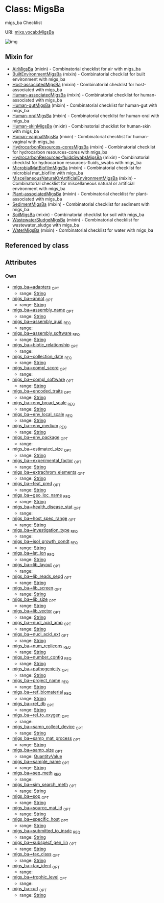 
# Class: MigsBa


migs_ba Checklist

URI: [mixs.vocab:MigsBa](https://w3id.org/mixs/vocab/MigsBa)


![img](http://yuml.me/diagram/nofunky;dir:TB/class/[QuantityValue],[QuantityValue]<samp_size%200..1-++[MigsBa&#124;submitted_to_insdc:string;investigation_type:investigation_type_enum;sample_name:string%20%3F;project_name:string;experimental_factor:string%20%3F;lat_lon:string;geo_loc_name:string;collection_date:string;env_broad_scale:string;env_local_scale:string;env_medium:string;env_package:env_package_enum%20%3F;subspecf_gen_lin:string%20%3F;num_replicons:string;extrachrom_elements:string%20%3F;estimated_size:string%20%3F;ref_biomaterial:string;source_mat_id:string%20%3F;pathogenicity:string%20%3F;biotic_relationship:biotic_relationship_enum%20%3F;specific_host:string%20%3F;host_spec_range:string%20%3F;health_disease_stat:health_disease_stat_enum%20%3F;trophic_level:trophic_level_enum%20%3F;encoded_traits:string%20%3F;rel_to_oxygen:rel_to_oxygen_enum%20%3F;isol_growth_condt:string;samp_collect_device:string%20%3F;samp_mat_process:string%20%3F;nucl_acid_ext:string%20%3F;nucl_acid_amp:string%20%3F;lib_size:string%20%3F;lib_reads_seqd:string%20%3F;lib_layout:lib_layout_enum%20%3F;lib_vector:string%20%3F;lib_screen:string%20%3F;adapters:string%20%3F;seq_meth:seq_meth_enum;tax_ident:tax_ident_enum%20%3F;assembly_qual:assembly_qual_enum;assembly_name:string%20%3F;assembly_software:string;annot:string%20%3F;number_contig:string;feat_pred:string%20%3F;ref_db:string%20%3F;sim_search_meth:string%20%3F;tax_class:string%20%3F;compl_score:compl_score_enum%20%3F;compl_software:string%20%3F;url:string%20%3F;sop:string%20%3F],[WaterMigsBa]uses%20-.->[MigsBa],[WastewaterSludgeMigsBa]uses%20-.->[MigsBa],[SoilMigsBa]uses%20-.->[MigsBa],[SedimentMigsBa]uses%20-.->[MigsBa],[Plant-associatedMigsBa]uses%20-.->[MigsBa],[MiscellaneousNaturalOrArtificialEnvironmentMigsBa]uses%20-.->[MigsBa],[MicrobialMatBiofilmMigsBa]uses%20-.->[MigsBa],[HydrocarbonResources-fluidsSwabsMigsBa]uses%20-.->[MigsBa],[HydrocarbonResources-coresMigsBa]uses%20-.->[MigsBa],[Human-vaginalMigsBa]uses%20-.->[MigsBa],[Human-skinMigsBa]uses%20-.->[MigsBa],[Human-oralMigsBa]uses%20-.->[MigsBa],[Human-gutMigsBa]uses%20-.->[MigsBa],[Human-associatedMigsBa]uses%20-.->[MigsBa],[Host-associatedMigsBa]uses%20-.->[MigsBa],[BuiltEnvironmentMigsBa]uses%20-.->[MigsBa],[AirMigsBa]uses%20-.->[MigsBa],[WaterMigsBa],[WastewaterSludgeMigsBa],[SoilMigsBa],[SedimentMigsBa],[Plant-associatedMigsBa],[MiscellaneousNaturalOrArtificialEnvironmentMigsBa],[MicrobialMatBiofilmMigsBa],[HydrocarbonResources-fluidsSwabsMigsBa],[HydrocarbonResources-coresMigsBa],[Human-vaginalMigsBa],[Human-skinMigsBa],[Human-oralMigsBa],[Human-gutMigsBa],[Human-associatedMigsBa],[Host-associatedMigsBa],[BuiltEnvironmentMigsBa],[AirMigsBa])

## Mixin for

 * [AirMigsBa](AirMigsBa.md) (mixin)  - Combinatorial checklist for air with migs_ba
 * [BuiltEnvironmentMigsBa](BuiltEnvironmentMigsBa.md) (mixin)  - Combinatorial checklist for built environment with migs_ba
 * [Host-associatedMigsBa](Host-associatedMigsBa.md) (mixin)  - Combinatorial checklist for host-associated with migs_ba
 * [Human-associatedMigsBa](Human-associatedMigsBa.md) (mixin)  - Combinatorial checklist for human-associated with migs_ba
 * [Human-gutMigsBa](Human-gutMigsBa.md) (mixin)  - Combinatorial checklist for human-gut with migs_ba
 * [Human-oralMigsBa](Human-oralMigsBa.md) (mixin)  - Combinatorial checklist for human-oral with migs_ba
 * [Human-skinMigsBa](Human-skinMigsBa.md) (mixin)  - Combinatorial checklist for human-skin with migs_ba
 * [Human-vaginalMigsBa](Human-vaginalMigsBa.md) (mixin)  - Combinatorial checklist for human-vaginal with migs_ba
 * [HydrocarbonResources-coresMigsBa](HydrocarbonResources-coresMigsBa.md) (mixin)  - Combinatorial checklist for hydrocarbon resources-cores with migs_ba
 * [HydrocarbonResources-fluidsSwabsMigsBa](HydrocarbonResources-fluidsSwabsMigsBa.md) (mixin)  - Combinatorial checklist for hydrocarbon resources-fluids_swabs with migs_ba
 * [MicrobialMatBiofilmMigsBa](MicrobialMatBiofilmMigsBa.md) (mixin)  - Combinatorial checklist for microbial mat_biofilm with migs_ba
 * [MiscellaneousNaturalOrArtificialEnvironmentMigsBa](MiscellaneousNaturalOrArtificialEnvironmentMigsBa.md) (mixin)  - Combinatorial checklist for miscellaneous natural or artificial environment with migs_ba
 * [Plant-associatedMigsBa](Plant-associatedMigsBa.md) (mixin)  - Combinatorial checklist for plant-associated with migs_ba
 * [SedimentMigsBa](SedimentMigsBa.md) (mixin)  - Combinatorial checklist for sediment with migs_ba
 * [SoilMigsBa](SoilMigsBa.md) (mixin)  - Combinatorial checklist for soil with migs_ba
 * [WastewaterSludgeMigsBa](WastewaterSludgeMigsBa.md) (mixin)  - Combinatorial checklist for wastewater_sludge with migs_ba
 * [WaterMigsBa](WaterMigsBa.md) (mixin)  - Combinatorial checklist for water with migs_ba

## Referenced by class


## Attributes


### Own

 * [migs_ba➞adapters](migs_ba_adapters.md)  <sub>OPT</sub>
     * range: [String](types/String.md)
 * [migs_ba➞annot](migs_ba_annot.md)  <sub>OPT</sub>
     * range: [String](types/String.md)
 * [migs_ba➞assembly_name](migs_ba_assembly_name.md)  <sub>OPT</sub>
     * range: [String](types/String.md)
 * [migs_ba➞assembly_qual](migs_ba_assembly_qual.md)  <sub>REQ</sub>
     * range: 
 * [migs_ba➞assembly_software](migs_ba_assembly_software.md)  <sub>REQ</sub>
     * range: [String](types/String.md)
 * [migs_ba➞biotic_relationship](migs_ba_biotic_relationship.md)  <sub>OPT</sub>
     * range: 
 * [migs_ba➞collection_date](migs_ba_collection_date.md)  <sub>REQ</sub>
     * range: [String](types/String.md)
 * [migs_ba➞compl_score](migs_ba_compl_score.md)  <sub>OPT</sub>
     * range: 
 * [migs_ba➞compl_software](migs_ba_compl_software.md)  <sub>OPT</sub>
     * range: [String](types/String.md)
 * [migs_ba➞encoded_traits](migs_ba_encoded_traits.md)  <sub>OPT</sub>
     * range: [String](types/String.md)
 * [migs_ba➞env_broad_scale](migs_ba_env_broad_scale.md)  <sub>REQ</sub>
     * range: [String](types/String.md)
 * [migs_ba➞env_local_scale](migs_ba_env_local_scale.md)  <sub>REQ</sub>
     * range: [String](types/String.md)
 * [migs_ba➞env_medium](migs_ba_env_medium.md)  <sub>REQ</sub>
     * range: [String](types/String.md)
 * [migs_ba➞env_package](migs_ba_env_package.md)  <sub>OPT</sub>
     * range: 
 * [migs_ba➞estimated_size](migs_ba_estimated_size.md)  <sub>OPT</sub>
     * range: [String](types/String.md)
 * [migs_ba➞experimental_factor](migs_ba_experimental_factor.md)  <sub>OPT</sub>
     * range: [String](types/String.md)
 * [migs_ba➞extrachrom_elements](migs_ba_extrachrom_elements.md)  <sub>OPT</sub>
     * range: [String](types/String.md)
 * [migs_ba➞feat_pred](migs_ba_feat_pred.md)  <sub>OPT</sub>
     * range: [String](types/String.md)
 * [migs_ba➞geo_loc_name](migs_ba_geo_loc_name.md)  <sub>REQ</sub>
     * range: [String](types/String.md)
 * [migs_ba➞health_disease_stat](migs_ba_health_disease_stat.md)  <sub>OPT</sub>
     * range: 
 * [migs_ba➞host_spec_range](migs_ba_host_spec_range.md)  <sub>OPT</sub>
     * range: [String](types/String.md)
 * [migs_ba➞investigation_type](migs_ba_investigation_type.md)  <sub>REQ</sub>
     * range: 
 * [migs_ba➞isol_growth_condt](migs_ba_isol_growth_condt.md)  <sub>REQ</sub>
     * range: [String](types/String.md)
 * [migs_ba➞lat_lon](migs_ba_lat_lon.md)  <sub>REQ</sub>
     * range: [String](types/String.md)
 * [migs_ba➞lib_layout](migs_ba_lib_layout.md)  <sub>OPT</sub>
     * range: 
 * [migs_ba➞lib_reads_seqd](migs_ba_lib_reads_seqd.md)  <sub>OPT</sub>
     * range: [String](types/String.md)
 * [migs_ba➞lib_screen](migs_ba_lib_screen.md)  <sub>OPT</sub>
     * range: [String](types/String.md)
 * [migs_ba➞lib_size](migs_ba_lib_size.md)  <sub>OPT</sub>
     * range: [String](types/String.md)
 * [migs_ba➞lib_vector](migs_ba_lib_vector.md)  <sub>OPT</sub>
     * range: [String](types/String.md)
 * [migs_ba➞nucl_acid_amp](migs_ba_nucl_acid_amp.md)  <sub>OPT</sub>
     * range: [String](types/String.md)
 * [migs_ba➞nucl_acid_ext](migs_ba_nucl_acid_ext.md)  <sub>OPT</sub>
     * range: [String](types/String.md)
 * [migs_ba➞num_replicons](migs_ba_num_replicons.md)  <sub>REQ</sub>
     * range: [String](types/String.md)
 * [migs_ba➞number_contig](migs_ba_number_contig.md)  <sub>REQ</sub>
     * range: [String](types/String.md)
 * [migs_ba➞pathogenicity](migs_ba_pathogenicity.md)  <sub>OPT</sub>
     * range: [String](types/String.md)
 * [migs_ba➞project_name](migs_ba_project_name.md)  <sub>REQ</sub>
     * range: [String](types/String.md)
 * [migs_ba➞ref_biomaterial](migs_ba_ref_biomaterial.md)  <sub>REQ</sub>
     * range: [String](types/String.md)
 * [migs_ba➞ref_db](migs_ba_ref_db.md)  <sub>OPT</sub>
     * range: [String](types/String.md)
 * [migs_ba➞rel_to_oxygen](migs_ba_rel_to_oxygen.md)  <sub>OPT</sub>
     * range: 
 * [migs_ba➞samp_collect_device](migs_ba_samp_collect_device.md)  <sub>OPT</sub>
     * range: [String](types/String.md)
 * [migs_ba➞samp_mat_process](migs_ba_samp_mat_process.md)  <sub>OPT</sub>
     * range: [String](types/String.md)
 * [migs_ba➞samp_size](migs_ba_samp_size.md)  <sub>OPT</sub>
     * range: [QuantityValue](QuantityValue.md)
 * [migs_ba➞sample_name](migs_ba_sample_name.md)  <sub>OPT</sub>
     * range: [String](types/String.md)
 * [migs_ba➞seq_meth](migs_ba_seq_meth.md)  <sub>REQ</sub>
     * range: 
 * [migs_ba➞sim_search_meth](migs_ba_sim_search_meth.md)  <sub>OPT</sub>
     * range: [String](types/String.md)
 * [migs_ba➞sop](migs_ba_sop.md)  <sub>OPT</sub>
     * range: [String](types/String.md)
 * [migs_ba➞source_mat_id](migs_ba_source_mat_id.md)  <sub>OPT</sub>
     * range: [String](types/String.md)
 * [migs_ba➞specific_host](migs_ba_specific_host.md)  <sub>OPT</sub>
     * range: [String](types/String.md)
 * [migs_ba➞submitted_to_insdc](migs_ba_submitted_to_insdc.md)  <sub>REQ</sub>
     * range: [String](types/String.md)
 * [migs_ba➞subspecf_gen_lin](migs_ba_subspecf_gen_lin.md)  <sub>OPT</sub>
     * range: [String](types/String.md)
 * [migs_ba➞tax_class](migs_ba_tax_class.md)  <sub>OPT</sub>
     * range: [String](types/String.md)
 * [migs_ba➞tax_ident](migs_ba_tax_ident.md)  <sub>OPT</sub>
     * range: 
 * [migs_ba➞trophic_level](migs_ba_trophic_level.md)  <sub>OPT</sub>
     * range: 
 * [migs_ba➞url](migs_ba_url.md)  <sub>OPT</sub>
     * range: [String](types/String.md)
